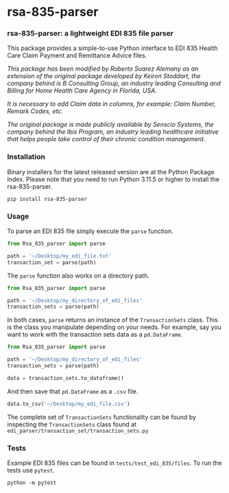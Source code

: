 # rsa-835-parser

### rsa-835-parser: a lightweight EDI 835 file parser
This package provides a simple-to-use Python interface to EDI 835 Health Care Claim Payment and Remittance Advice files.

*This package has been modified by Roberto Suarez Alemany as an extension of the original package developed by Keiron Stoddart, the company behind is B Consulting Group, an industry leading Consulting and Billing for Home Health Care Agency in Florida, USA.*

*It is necessary to add Claim data in columns, for example: Claim Number, Remark Codes, etc.*

*The original package is made publicly available by Senscio Systems, the company behind the Ibis Program, an industry leading healthcare initiative that helps people take control of their chronic condition management.*

### Installation
Binary installers for the latest released version are at the Python Package Index. Please note that you need to run Python 3.11.5 or higher to install the rsa-835-parser.
```
pip install rsa-835-parser
```
### Usage
To parse an EDI 835 file simply execute the `parse` function.
```python
from Rsa_835_parser import parse

path = '~/Desktop/my_edi_file.txt'
transaction_set = parse(path)
```

The `parse` function also works on a directory path.
```python
from Rsa_835_parser import parse

path = '~/Desktop/my_directory_of_edi_files'
transaction_sets = parse(path)
```

In both cases, `parse` returns an instance of the `TransactionSets` class. 
This is the class you manipulate depending on your needs. 
For example, say you want to work with the transaction sets data as a `pd.DataFrame`.
```python
from Rsa_835_parser import parse

path = '~/Desktop/my_directory_of_edi_files'
transaction_sets = parse(path)

data = transaction_sets.to_dataframe()
```
And then save that `pd.DataFrame` as a `.csv` file.
```python
data.to_csv('~/Desktop/my_edi_file.csv')
```

The complete set of `TransactionSets` functionality can be found by inspecting the `TransactionSets` class found at `edi_parser/transaction_set/transaction_sets.py`

### Tests
Example EDI 835 files can be found in `tests/test_edi_835/files`. To run the tests use `pytest`.
```
python -m pytest
```





